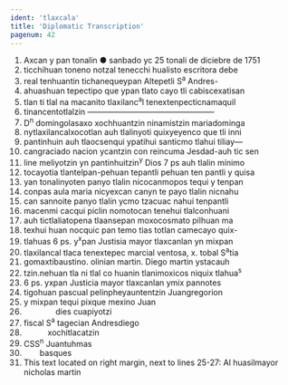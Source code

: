 ```yaml
---
ident: 'tlaxcala'
title: 'Diplomatic Transcription'
pagenum: 42
---
```

1. Axcan y pan tonalin ● sanbado yc 25 tonali de diciebre de 1751
2. ticchihuan toneno notzal tenecchi hualisto escritora debe
3. real tenhuantin tichanequeypan Altepetli S<sup>a</sup> Andres-
4. ahuashuan tepectipo que ypan tlato cayo tli cabiscexatisan
5. tlan ti tlal na macanito tlaxilanc<sup>a</sup>l tenextenpecticnamaquil
6. tinancentotlalzin ————————————————   
7. D<sup>n</sup> domingolasaxo xochhuantzin ninamistzin mariadominga
8. nytlaxilancalxocotlan auh tlalinyoti quixyeyenco que tli inni
9. pantinhuin auh tlaocsenqui ypatihui santicmo tlahui tiliay—
10. cangraciado nacion ycantzin con reincuma Jesdad-auh tic sen
11. line meliyotzin yn pantinhuitzin<sup>y</sup> Dios 7 ps auh tlalin mínimo
12. tocayotia tlantelpan-pehuan tepantli pehuan ten pantli y quisa
13. yan tonalinyoten panyo tlalin nicocanmopos tequi y tenpan
14. conpas aula maria nicyexcan canyn te payo tlalin nicnahu
15. can sannoite panyo tlalin ycmo tzacuac nahui tenpantli
16. macenmi cacqui piclin nomotocan tenehui tlalconhuani
17. auh tictlaliatopena tlaansepan moxocosmato pilhuan ma
18. texhui huan nocquic pan temo tias totlan camecayo quix-
19. tlahuas 6 ps. y<sup>x</sup>pan Justisia mayor tlaxcanlan yn mixpan
20. tlaxilancal tlaca  tenextepec marcial ventosa, x. tobal S<sup>a</sup>tia
21. gomaxtibaustino. olinian martin. Diego martin ystacauh
22. tzin.nehuan tla ni tlal co huanin tlanimoxicos niquix tlahua<sup>s</sup>
23. 6 ps. yxpan Justicia mayor tlaxcanlan ymix pannotes
24. tigohuan pascual pelinpheyauntentzin Juangregorion
25. y mixpan tequi pixque mexino Juan
26.     dies cuapiyotzi 
27. fiscal S<sup>a</sup> tagecian Andresdiego
28.    xochitlacatzin
29. CSS<sup>n</sup> Juantuhmas
30.   basques
31. This text located on right margin, next to lines 25-27: Al huasilmayor nicholas martin
